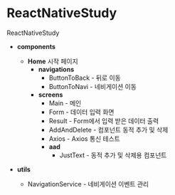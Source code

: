 # ReactNativeStudy
ReactNativeStudy

- **components**
    - **Home** 시작 페이지
        - **navigations** 
            - ButtonToBack - 뒤로 이동
            - ButtonToNavi - 네비게이션 이동
        - **screens**
            - Main - 메인
            - Form - 데이터 입력 화면
            - Result - Form에서 입력 받은 데이터 출력
            - AddAndDelete - 컴포넌트 동적 추가 및 삭제
            - Axios - Axios 통신 테스트
            - **aad**
                - JustText - 동적 추가 및 삭제용 컴포넌트

- **utils**
    - NavigationService - 네비게이션 이벤트 관리

